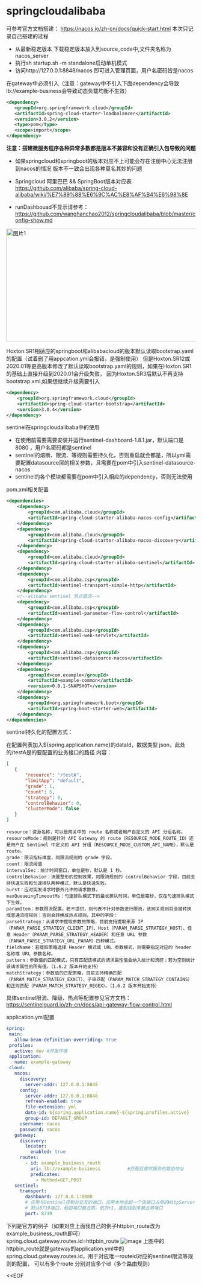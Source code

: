 # springcloudalibaba
可参考官方文档搭建： https://nacos.io/zh-cn/docs/quick-start.html
本次只记录自己搭建的过程
- 从最新稳定版本 下载稳定版本放入到source_code中,文件夹名称为nacos_server
- 执行sh startup.sh -m standalone启动单机模式
- 访问http://127.0.0.1:8848/nacos 即可进入管理页面，用户名密码皆是nacos
 
在gateway中必须引入（注意：gateway中不引入下面dependency会导致lb://example-business会导致动态负载均衡不生效）
```xml
<dependency>
   <groupId>org.springframework.cloud</groupId>
   <artifactId>spring-cloud-starter-loadbalancer</artifactId>
   <version>3.0.2</version>
   <type>pom</type>
   <scope>import</scope>
</dependency>
```

**注意：搭建微服务程序各种异常多数都是版本不兼容和没有正确引入包导致的问题**

- 如果springcloud和springboot的版本对应不上可能会存在注册中心无法注册到nacos的情况
版本不一致会出现各种莫名其妙的问题

- Springcloud 阿里巴巴 && SpringBoot版本对应表
https://github.com/alibaba/spring-cloud-alibaba/wiki/%E7%89%88%E6%9C%AC%E8%AF%B4%E6%98%8E

 
- runDashbouad不显示请参考：
 https://github.com/wanghanchao2012/springcloudalibaba/blob/master/config-show.md

<img width="600" height="300" alt="图片1" src="https://user-images.githubusercontent.com/35331347/146888331-cfd9515b-ac8a-4d06-bd35-0bd4505dbe2e.png">

Hoxton.SR1相适应的springboot和alibabacloud的版本默认读取bootstrap.yaml的配置（试着删了用appcation.yml会报错，是强制使用）
但是Hoxton.SR12或2020.01等更高版本修改了默认读取bootstrap.yaml的规则，如果在Hoxton.SR1的基础上直接升级到2020.01会升级失败，
因为Hoxton.SR3后默认不再支持bootstrap.xml,如果想继续升级需要引入
```xml
<dependency>
	<groupId>org.springframework.cloud</groupId>
	<artifactId>spring-cloud-starter-bootstrap</artifactId>
	<version>3.0.4</version>
</dependency>
```



sentinel在springcloudalibaba中的使用
 - 在使用前需要需要安装并运行sentinel-dashboard-1.8.1.jar，默认端口是8080 ，用户名密码都是sentinel
 - sentinel的熔断、限流、等规则需要持久化，否则重启就会都是，所以yml需要配置datasource层的相关参数，且需要在pom中引入sentinel-datasource-nacos
 - sentinel的各个模块都需要在pom中引入相应的dependency，否则无法使用
 
 pom.xml相关配置
```xml
<dependencies>
	<dependency>
		<groupId>com.alibaba.cloud</groupId>
		<artifactId>spring-cloud-starter-alibaba-nacos-config</artifactId>
	</dependency>
	<dependency>
		<groupId>com.alibaba.cloud</groupId>
		<artifactId>spring-cloud-starter-alibaba-nacos-discovery</artifactId>
	</dependency>
	<dependency>
		<groupId>com.alibaba.cloud</groupId>
		<artifactId>spring-cloud-starter-alibaba-sentinel</artifactId>
	</dependency>
	<dependency>
		<groupId>com.alibaba.csp</groupId>
		<artifactId>sentinel-transport-simple-http</artifactId>
	</dependency>
	<!--alibaba sentinel 热点限流-->
	<dependency>
		<groupId>com.alibaba.csp</groupId>
		<artifactId>sentinel-parameter-flow-control</artifactId>
	</dependency>
	<dependency>
		<groupId>com.alibaba.csp</groupId>
		<artifactId>sentinel-web-servlet</artifactId>
	</dependency>
	<dependency>
		<groupId>com.alibaba.csp</groupId>
		<artifactId>sentinel-datasource-nacos</artifactId>
	</dependency>
	<dependency>
		<groupId>com.example</groupId>
		<artifactId>example-common</artifactId>
		<version>0.0.1-SNAPSHOT</version>
	</dependency>
	<dependency>
		<groupId>org.springframework.boot</groupId>
		<artifactId>spring-boot-starter-web</artifactId>
	</dependency>
</dependencies>
```
 
 sentinel持久化的配置方式：
 
 在配置列表加入${spring.application.name}的dataId，数据类型 json，此处的/testA是的要配置的业务接口的路径 
 内容：
 ```json 
 [
    {
        "resource": "/testA",
        "limitApp": "default",
        "grade": 1,
        "count": 5,
        "strategy": 0,
        "controlBehavior": 0,
        "clusterMode": false
    }
 ]
 ```


```
resource：资源名称，可以是网关中的 route 名称或者用户自定义的 API 分组名称。
resourceMode：规则是针对 API Gateway 的 route（RESOURCE_MODE_ROUTE_ID）还是用户在 Sentinel 中定义的 API 分组（RESOURCE_MODE_CUSTOM_API_NAME），默认是 route。
grade：限流指标维度，同限流规则的 grade 字段。
count：限流阈值
intervalSec：统计时间窗口，单位是秒，默认是 1 秒。
controlBehavior：流量整形的控制效果，同限流规则的 controlBehavior 字段，目前支持快速失败和匀速排队两种模式，默认是快速失败。
burst：应对突发请求时额外允许的请求数目。
maxQueueingTimeoutMs：匀速排队模式下的最长排队时间，单位是毫秒，仅在匀速排队模式下生效。
paramItem：参数限流配置。若不提供，则代表不针对参数进行限流，该网关规则将会被转换成普通流控规则；否则会转换成热点规则。其中的字段：
parseStrategy：从请求中提取参数的策略，目前支持提取来源 IP（PARAM_PARSE_STRATEGY_CLIENT_IP）、Host（PARAM_PARSE_STRATEGY_HOST）、任意 Header（PARAM_PARSE_STRATEGY_HEADER）和任意 URL 参数（PARAM_PARSE_STRATEGY_URL_PARAM）四种模式。
fieldName：若提取策略选择 Header 模式或 URL 参数模式，则需要指定对应的 header 名称或 URL 参数名称。
pattern：参数值的匹配模式，只有匹配该模式的请求属性值会纳入统计和流控；若为空则统计该请求属性的所有值。（1.6.2 版本开始支持）
matchStrategy：参数值的匹配策略，目前支持精确匹配（PARAM_MATCH_STRATEGY_EXACT）、子串匹配（PARAM_MATCH_STRATEGY_CONTAINS）和正则匹配（PARAM_MATCH_STRATEGY_REGEX）。（1.6.2 版本开始支持）
```
具体sentinel限流、降级、热点等配置参见官方文档：https://sentinelguard.io/zh-cn/docs/api-gateway-flow-control.html
 
 application.yml配置
 ```yml
 spring:
  main:
    allow-bean-definition-overriding: true
  profiles:
    active: dev #开发环境
  application:
    name: example-gateway
  cloud:
    nacos:
      discovery:
        server-addr: 127.0.0.1:8848
      config:
        server-addr: 127.0.0.1:8848
        refresh-enabled: true
        file-extension: yml
        data-id: ${spring.application.name}-${spring.profiles.active}
        group-id: DEFAULT_GROUP
      username: nacos
      password: nacos
    gateway:
      discovery:
        locator:
          enabled: true
      routes:
        - id: example_business_routh
          uri: lb://example-business          #匹配后提供服务的路由地址
          predicates:
            - Method=GET,POST
    sentinel:
      transport:
        dashboard: 127.0.0.1:8080
        # 应用与Sentinel控制台交互的端口，应用本地会起一个该端口占用的HttpServer
        # 默认8719端口，假如端口被占用，依次+1，直到找到未被占用端口
        port: 8719
 ```
 
 下列是官方的例子（如果对应上面我自己的例子httpbin_route改为example_business_routh即可）
 spring.cloud.gateway.routes.id=httpbin_route
 ![image](https://user-images.githubusercontent.com/35331347/147173731-a5db1de2-395c-4c6a-9bfc-5736484847b2.png)
上图中的httpbin_route就是gateway的application.yml中的 spring.cloud.gateway.routes.id，用于对应唯一routeid对应的sentinel限流等规则的配置，
可以有多个route 分别对应多个id（多个路由规则）
 
<<EOF







